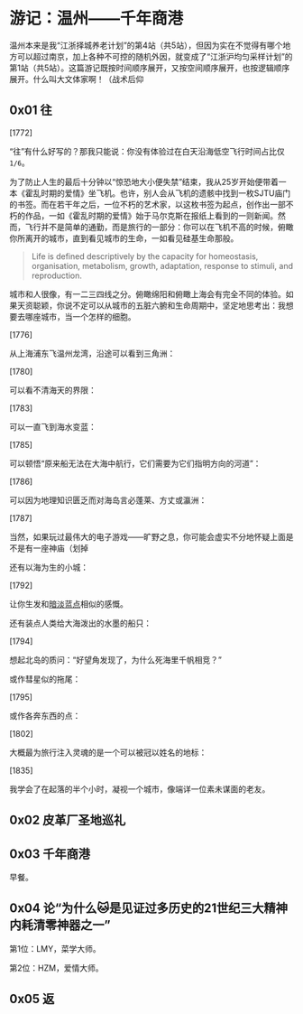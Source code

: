 # 游记：温州——千年商港

温州本来是我“江浙择城养老计划”的第4站（共5站），但因为实在不觉得有哪个地方可以超过南京，加上各种不可控的随机外因，就变成了“江浙沪均匀采样计划”的第1站（共5站）。这篇游记既按时间顺序展开，又按空间顺序展开，也按逻辑顺序展开。什么叫大文体家啊！（战术后仰

## 0x01 往

[1772]

“往”有什么好写的？那我只能说：你没有体验过在白天沿海低空飞行时间占比仅`1/6`。

为了防止人生的最后十分钟以“惊恐地大小便失禁”结束，我从25岁开始便带着一本《霍乱时期的爱情》坐飞机。也许，别人会从飞机的遗骸中找到一枚SJTU庙门的书签。而在若干年之后，一位不朽的艺术家，以这枚书签为起点，创作出一部不朽的作品，一如《霍乱时期的爱情》始于马尔克斯在报纸上看到的一则新闻。然而，飞行并不是简单的通勤，而是旅行的一部分：你可以在飞机不高的时候，俯瞰你所离开的城市，直到看见城市的生命，一如看见硅基生命那般。

> Life is defined descriptively by the capacity for homeostasis, organisation, metabolism, growth, adaptation, response to stimuli, and reproduction.

城市和人很像，有一二三四线之分。俯瞰绵阳和俯瞰上海会有完全不同的体验。如果天资聪颖，你说不定可以从城市的五脏六腑和生命周期中，坚定地思考出：我想要去哪座城市，当一个怎样的细胞。

[1776]

从上海浦东飞温州龙湾，沿途可以看到三角洲：

[1780]

可以看不清海天的界限：

[1783]

可以一直飞到海水变蓝：

[1785]

可以顿悟“原来船无法在大海中航行，它们需要为它们指明方向的河道”：

[1786]

可以因为地理知识匮乏而对海岛言必蓬莱、方丈或瀛洲：

[1787]

当然，如果玩过最伟大的电子游戏——旷野之息，你可能会虚实不分地怀疑上面是不是有一座神庙（划掉

还有以海为生的小城：

[1792]

让你生发和[暗淡蓝点](https://en.wikipedia.org/wiki/Pale_Blue_Dot)相似的感慨。

还有装点人类给大海泼出的水墨的船只：

[1794]

想起北岛的质问：“好望角发现了，为什么死海里千帆相竞？”

或作彗星似的拖尾：

[1795]

或作各奔东西的点：

[1802]

大概最为旅行注入灵魂的是一个可以被冠以姓名的地标：

[1835]

我学会了在起落的半个小时，凝视一个城市，像端详一位素未谋面的老友。

## 0x02 皮革厂圣地巡礼

## 0x03 千年商港

早餐。

## 0x04 论“为什么🐱是见证过多历史的21世纪三大精神内耗清零神器之一”

第1位：LMY，菜学大师。

第2位：HZM，爱情大师。

## 0x05 返
